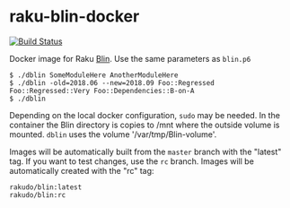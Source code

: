 # raku-blin-docker

[![Build Status](https://travis-ci.org/nxadm/raku-blin-docker.svg?branch=master)](https://travis-ci.org/nxadm/raku-blin-docker)

Docker image for Raku [Blin](https://github.com/perl6/Blin). Use the same parameters as `blin.p6`

```
$ ./dblin SomeModuleHere AnotherModuleHere
$ ./dblin -old=2018.06 --new=2018.09 Foo::Regressed Foo::Regressed::Very Foo::Dependencies::B-on-A
$ ./dblin
```

Depending on the local docker configuration, `sudo` may be needed. In the
container the Blin directory is copies to /mnt where the outside volume is
mounted. `dblin` uses the volume '/var/tmp/Blin-volume'. 

Images will be automatically built from the `master` branch with the "latest" 
tag. If you want to test changes, use the `rc` branch. Images will be 
automatically created with the "rc" tag:

```
rakudo/blin:latest
rakudo/blin:rc
```
